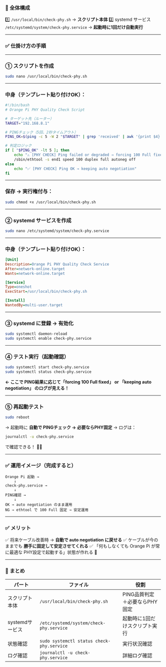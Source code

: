 
### 🚀 全体構成

1️⃣ `/usr/local/bin/check-phy.sh` → **スクリプト本体**
2️⃣ systemd サービス `/etc/systemd/system/check-phy.service` → **起動時に1回だけ自動実行**

---

### ✅ 仕掛け方の手順

---

### ① スクリプトを作成

```bash
sudo nano /usr/local/bin/check-phy.sh
```

---

### 中身（テンプレート貼り付けOK）：

```bash
#!/bin/bash
# Orange Pi PHY Quality Check Script

# ターゲット先（ルーター）
TARGET="192.168.8.1"

# PINGチェック（5回、2秒タイムアウト）
PING_OK=$(ping -c 5 -W 2 "$TARGET" | grep 'received' | awk '{print $4}')

# 判定ロジック
if [ "$PING_OK" -lt 5 ]; then
    echo "⚠️ [PHY CHECK] Ping failed or degraded → forcing 100 Full fixed"
    /sbin/ethtool -s end1 speed 100 duplex full autoneg off
else
    echo "✅ [PHY CHECK] Ping OK → keeping auto negotiation"
fi
```

---

### 保存 → 実行権付与：

```bash
sudo chmod +x /usr/local/bin/check-phy.sh
```

---

### ② systemd サービスを作成

```bash
sudo nano /etc/systemd/system/check-phy.service
```

---

### 中身（テンプレート貼り付けOK）：

```ini
[Unit]
Description=Orange Pi PHY Quality Check Service
After=network-online.target
Wants=network-online.target

[Service]
Type=oneshot
ExecStart=/usr/local/bin/check-phy.sh

[Install]
WantedBy=multi-user.target
```

---

### ③ systemd に登録 → 有効化

```bash
sudo systemctl daemon-reload
sudo systemctl enable check-phy.service
```

---

### ④ テスト実行（起動確認）

```bash
sudo systemctl start check-phy.service
sudo systemctl status check-phy.service
```

**← ここで PING結果に応じて「forcing 100 Full fixed」 or 「keeping auto negotiation」 のログが見える！**

---

### ⑤ 再起動テスト

```bash
sudo reboot
```

→ 起動時に **自動で PINGチェック → 必要ならPHY固定**
→ ログは：

```bash
journalctl -u check-phy.service
```

で確認できる！ 🚀✨

---

### ✅ **運用イメージ（完成すると）**

```
Orange Pi 起動 →
    ↓
check-phy.service →
    ↓
PING確認 →
    ↓
OK → auto negotiation のまま運用
NG → ethtool で 100 Full 固定 → 安定運用
```

---

### ✅ メリット

✅ 将来ケーブル改善時 → **自動で auto negotiation に戻せる**
✅ ケーブルが今のままでも **勝手に固定して安定させてくれる**
✅ 「何もしなくても Orange Pi が常に最適な PHY設定で起動する」状態が作れる 🎉

---

### 🎁 **まとめ**

| パート         | ファイル                                      | 役割                 |
| ----------- | ----------------------------------------- | ------------------ |
| スクリプト本体     | `/usr/local/bin/check-phy.sh`             | PING品質判定＋必要ならPHY固定 |
| systemdサービス | `/etc/systemd/system/check-phy.service`   | 起動時に1回だけスクリプト実行    |
| 状態確認        | `sudo systemctl status check-phy.service` | 実行状況確認             |
| ログ確認        | `journalctl -u check-phy.service`         | 詳細ログ確認             |
